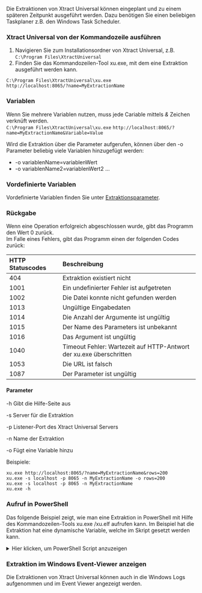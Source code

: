 Die Extraktionen von Xtract Universal können eingeplant und zu einem späteren Zeitpunkt ausgeführt werden. Dazu benötigen Sie einen beliebigen Taskplaner z.B. den Windows Task Scheduler. 
### Xtract Universal von der Kommandozeile ausführen
1. Navigieren Sie zum Installationsordner von Xtract Universal, z.B.
 `C:\Program Files\XtractUniversal` <br>
2. Finden Sie das Kommandozeilen-Tool xu.exe, mit dem eine Extraktion ausgeführt werden kann.<br>

`C:\Program Files\XtractUniversal\xu.exe`<br>
`http://localhost:8065/?name=MyExtractionName`



### Variablen

Wenn Sie mehrere Variablen nutzen, muss jede Cariable mittels *&* Zeichen verknüft werden. <br>
`C:\Program Files\XtractUniversal\xu.exe`
`http://localhost:8065/?name=MyExtractionName&Variable=Value`


Wird die Extraktion über die Parameter aufgerufen, können über den -o Parameter beliebig viele Variablen hinzugefügt werden:<br>
- -o variablenName=variablenWert 
- -o variablenName2=variablenWert2 ...


### Vordefinierte Variablen

Vordefinierte Variablen finden Sie unter [Extraktionsparameter](./extraktionsparameter). 


### Rückgabe

Wenn eine Operation erfolgreich abgeschlossen wurde, gibt das Programm den Wert 0 zurück.<br>
Im Falle eines Fehlers, gibt das Programm einen der folgenden Codes zurück:

|HTTP Statuscodes | Beschreibung |
|:----|:---| 
|404 | Extraktion existiert nicht |
|1001 | Ein undefinierter Fehler ist aufgetreten |
|1002 | Die Datei konnte nicht gefunden werden|     
|1013 | Ungültige Eingabedaten |
|1014 | Die Anzahl der Argumente ist ungültig |
|1015 | Der Name des Parameters ist unbekannt |
|1016 | Das Argument ist ungültig |
|1040 | Timeout Fehler: Wartezeit auf HTTP-Antwort der xu.exe überschritten | 
|1053 | Die URL ist falsch |
|1087 | Der Parameter ist ungültig |


#### Parameter

-h        Gibt die Hilfe-Seite aus

-s        Server für die Extraktion

-p        Listener-Port des Xtract Universal Servers

-n        Name der Extraktion

-o        Fügt eine Variable hinzu

Beispiele: <br>
```
xu.exe http://localhost:8065/?name=MyExtractionName&rows=200
xu.exe -s localhost -p 8065 -n MyExtractionName -o rows=200
xu.exe -s localhost -p 8065 -n MyExtractionName
xu.exe -h
```


### Aufruf in PowerShell

Das folgende Beispiel zeigt, wie man eine Extraktion in PowerShell mit Hilfe des Kommandozeilen-Tools xu.exe /xu.elf aufrufen kann. 
Im Beispiel hat die Extraktion hat eine dynamische Variable, welche im Skript gesetzt werden kann. 
<details>
<summary>Hier klicken, um PowerShell Script anzuzeigen</summary>
{% highlight javascript %}
# Execute an Xtract Universal extraction using the command tool xu.exe in a powershell script
# the extraction has a variable CalendarMonth that needs a value in the format YYYYMM, e.g. 201712
  
clear
# write the output to a file
$XUOutputfile = "C:\Data\powershell\output.txt"
# write the log to a file
$XULogfile = "C:\Data\powershell\log.txt"
  
# set the path to the installation folder
$XUCmd = 'C:\Program Files\XtractUniversal\xu.exe'
  
$XUServer = "localhost"
$XUPort = "8065"
$XUExtraction = "SAPSalesCube"
  
  
# BEGIN OF BLOCK FOR SETTING VARIABLE
# Skip this block if you don't use variable
  
# generate the calender month from the current date to be used as a variable
# e.g. Tuesday, December 19, 2017 10:40:32 AM
$myyear = (Get-Date -format "yyyy")
$mymonth = (Get-Date -format "MM")
# 201712
$myCalendarMonth = "$myyear$mymonth"
# another option Get-Date -format "yyyyMM"
  
# just if you use variables
# the extraction has a variable CalendarMonth, its value has the format YYYYMM
# set the variable for calendar month e.g. 201712
 
  
# END OF BLOCK FOR SETTING VARIABLE
  
  
# define error message
$errorMessage = @'
If the command completes an operation successfully, it returns an exit code of zero (0).
In case of an error, it will return one of the following (http status) codes:
HTTP Statuscodes (e.g. 404 when the extraction does not exist)
1001    An undefined error occured
1002    Could not find the specified file      
1013    Invalid input data
1014    The number of arguments is invalid
1015    The parameter name is unknown
1016    The argument is not valid
1053    Something is wrong with your URL
1087    The parameter is invalid
  
 
  
# run the command tool with the right parameters
$res = &$XUCmd -s $XUServer -p $XUPort -n $XUExtraction -o CalenderMonth=$myCalenderMonth 1>$XUOutputfile 2>$XULogfile
  
# check the last exit code
# 0: successful
# else unsuccessful
if($LASTEXITCODE -eq 0) {
           
write-host -f Green "The last command executed successfully"          
} else {
           
write-host -f Red "The last execution failed with error code $LASTEXITCODE!"
write-host $errorMessage
}
{% endhighlight %}
</details>


### Extraktion im Windows Event-Viewer anzeigen

Die Extraktionen von Xtract Universal können auch in die Windows Logs aufgenommen und im Event Viewer angezeigt werden.<br> 
